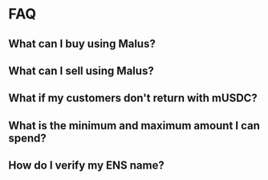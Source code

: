 # FAQ

## What can I buy using Malus?



## What can I sell using Malus?

## What if my customers don't return with mUSDC?

## What is the minimum and maximum amount I can spend?

## How do I verify my ENS name?



